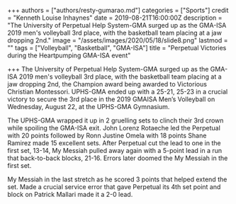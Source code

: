 +++
authors = ["authors/resty-gumarao.md"]
categories = ["Sports"]
credit = "Kenneth Louise Inhaynes"
date = 2019-08-21T16:00:00Z
description = "The University of Perpetual Help System-GMA surged up as the GMA-ISA 2019 men's volleyball 3rd place, with the basketball team placing at a jaw dropping 2nd."
image = "/assets/images/2020/05/18/slide8.png"
lastmod = ""
tags = ["Volleyball", "Basketball", "GMA-ISA"]
title = "Perpetual Victories during the Heartpumping GMA-ISA event"

+++
The University of Perpetual Help System-GMA surged up as the GMA-ISA 2019 men's volleyball 3rd place, with the basketball team placing at a jaw dropping 2nd, the Champion award being awarded to Victorious Christian Montessori. UPHS-GMA ended up with a 25-21, 25-23 in a crucial victory to secure the 3rd place in the 2019 GMAISA Men’s Volleyball on Wednesday, August 22, at the UPHS-GMA Gymnasium.

The UPHS-GMA wrapped it up in 2 gruelling sets to clinch their 3rd crown while spoiling the GMA-ISA exit. John Lorenz Rotaeche led the Perpetual with 20 points followed by Ronn Justine Omela with 18 points Shane Ramirez made 15 excellent sets. After Perpetual cut the lead to one in the first set, 13-14, My Messiah pulled away again with a 5-point lead in a run that back-to-back blocks, 21-16. Errors later doomed the My Messiah in the first set.

My Messiah in the last stretch as he scored 3 points that helped extend the set. Made a crucial service error that gave Perpetual its 4th set point and block on Patrick Mallari made it a 2-0 lead.